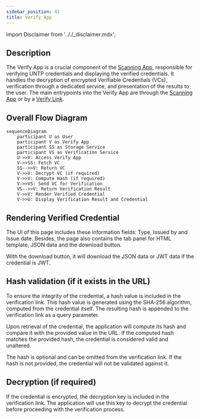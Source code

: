 ```yaml
---
sidebar_position: 41
title: Verify App
---
```


import Disclaimer from '.././\_disclaimer.mdx';

<Disclaimer />

## Description

The Verify App is a crucial component of the [Scanning App](/docs/mock-apps/scanning-app), responsible for verifying UNTP credentials and displaying the verified credentials. It handles the decryption of encrypted Verifiable Credentials (VCs), verification through a dedicated service, and presentation of the results to the user. The main entrypoints into the Verify App are through the [Scanning App](/docs/mock-apps/scanning-app) or by a [Verify Link](/docs/mock-apps/common/verify-link).

## Overall Flow Diagram

```mermaid
sequenceDiagram
    participant U as User
    participant V as Verify App
    participant SS as Storage Service
    participant VS as Verification Service
    U->>V: Access Verify App
    V->>SS: Fetch VC
    SS-->>V: Return VC
    V->>V: Decrypt VC (if required)
    V->>V: Compute Hash (if required)
    V->>VS: Send VC for Verification
    VS-->>V: Return Verification Result
    V->>V: Render Verified Credential
    V->>U: Display Verification Result and Credential
```

## Rendering Verified Credential

The UI of this page includes these information fields: Type, Issued by and Issue date. Besides, the page also contains the tab panel for HTML template, JSON data and the download button.

With the download button, it will download the JSON data or JWT data if the credential is JWT.

## Hash validation (if it exists in the URL)

To ensure the integrity of the credential, a hash value is included in the verification link. This hash value is generated using the SHA-256 algorithm, computed from the credential itself. The resulting hash is appended to the verification link as a query parameter.

Upon retrieval of the credential, the application will compute its hash and compare it with the provided value in the URL. If the computed hash matches the provided hash, the credential is considered valid and unaltered.

The hash is optional and can be omitted from the verification link. If the hash is not provided, the credential will not be validated against it.

## Decryption (if required)

If the credential is encrypted, the decryption key is included in the verification link. The application will use this key to decrypt the credential before proceeding with the verification process.